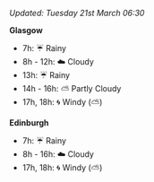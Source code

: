 *Updated: Tuesday 21st March 06:30*

**Glasgow**

* 7h: :umbrella: Rainy
* 8h - 12h: :cloud: Cloudy
* 13h: :umbrella: Rainy
* 14h - 16h: :partly_sunny: Partly Cloudy
* 17h, 18h: :cyclone: Windy (:partly_sunny:)

**Edinburgh**

* 7h: :umbrella: Rainy
* 8h - 16h: :cloud: Cloudy
* 17h, 18h: :cyclone: Windy (:partly_sunny:)
